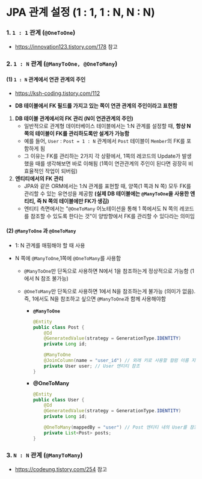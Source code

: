# JPA 관계 설정 (1 : 1, 1 : N, N : N)

### 1. `1 : 1` 관계 (`@OneToOne`)

- https://innovation123.tistory.com/178 참고



### 2. `1 : N` 관계 (`@ManyToOne, @OneToMany`)

#### (1) `1 : N` 관계에서 연관 관계의 주인

- https://ksh-coding.tistory.com/112

- **DB 테이블에서 FK 필드를 가지고 있는 쪽이 연관 관계의 주인이라고 표현함**

1. **DB 테이블 관계에서의 FK 관리 (N이 연관관계의 주인)**
   - 일반적으로 관계형 데이터베이스 테이블에서는 1:N 관계를 설정할 때, **항상 N 쪽의 테이블이 FK를 관리하도록만 설계가 가능함** 
   - 예를 들어, `User` : `Post = 1 : N` 관계에서 `Post` 테이블이 `Member`의 FK를 포함하게 됨
   - 그 이유는 FK를 관리하는 2가지 각 상황에서, 1쪽의 레코드의 Update가 발생했을 때를 생각해보면 바로 이해됨 
     (1쪽이 연관관계의 주인이 된다면 굉장히 비효율적인 작업이 되버림)
2. **엔티티에서의 FK 관리**
   - JPA와 같은 ORM에서는 1:N 관계를 표현할 때, 양쪽(1 쪽과 N 쪽) 모두 FK를 관리할 수 있는 유연성을 제공함 **(실제 DB 테이블에는 `@ManyToOne`을 사용한 엔티티, 즉 N 쪽의 테이블에만 FK가 생김)**
   -  엔티티 측면에서는 "`@OneToMany` 어노테이션을 통해 1 쪽에서도 N 쪽의 레코드를 참조할 수 있도록 한다는 것"이 양방향에서 FK를 관리할 수 있다라는 의미임

#### (2) `@ManyToOne` 과 `@OneToMany`

- 1: N 관계를 매핑해야 할 때 사용

- N 쪽에 `@ManyToOne`,1쪽에 `@OneToMany`를 사용함

  - `@ManyToOne`만 단독으로 사용하면 N에서 1을 참조하는게 정상적으로 가능함 (1에서 N 참조 불가능)

  - `@OneToMany`만 단독으로 사용하면 1에서 N을 참조하는게 불가능 (의미가 없음). 즉, 1에서도 N을 참조하고 싶으면 `@ManyToOne`과 함께 사용해야함

    - **`@ManyToOne`**

      ```java
      @Entity
      public class Post {
          @Id
          @GeneratedValue(strategy = GenerationType.IDENTITY)
          private Long id;
      
          @ManyToOne
          @JoinColumn(name = "user_id") // 외래 키로 사용할 컬럼 이름 지정
          private User user; // User 엔티티 참조
      }
      ```

    - **@OneToMany**

      ```java
      @Entity
      public class User {
          @Id
          @GeneratedValue(strategy = GenerationType.IDENTITY)
          private Long id;
      
          @OneToMany(mappedBy = "user") // Post 엔티티 내의 User를 참조하는 필드 이름
          private List<Post> posts;
      }
      ```

  

### 3. `N : N` 관계 (`@ManyToMany`)

- https://codeung.tistory.com/254 참고